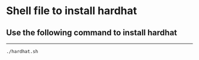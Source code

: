 # Shell file to install hardhat

## Use the following command to install hardhat

---

`./hardhat.sh`
